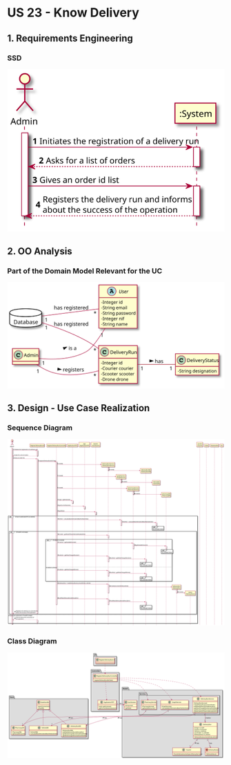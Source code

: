 # US 23 - Know Delivery

## 1. Requirements Engineering

### SSD
![US206_SSD](US206_SSD.svg)

## 2. OO Analysis

### Part of the Domain Model Relevant for the UC

![US206_DM](US206_DM.svg)

## 3. Design - Use Case Realization

###	Sequence Diagram

![US206_SD.svg](US206_SD.svg)


###	Class Diagram

![US206_CD.svg](US206_CD.svg)
